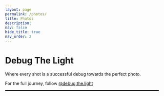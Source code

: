```yaml
---
layout: page
permalink: /photos/
title: Photos
description:
nav: false
hide_title: true
nav_order: 2
---
```


<h1>Debug The Light</h1>
<p class="photo-banner-caption">Where every shot is a successful debug towards the perfect photo.</p>
<!-- <hr> -->
<p class="instagram-link">For the full journey, follow <a href="https://instagram.com/debug.the.light" class="instagram-handle">@debug.the.light</a></p>

<!-- horizontal line -->
<!-- <div class="decorative-line"></div> -->
<!-- <h4>Recent Debugs</h4> -->
<hr style="border:1px solid black;">
<div data-behold-id="yiRVL3d5j4a5Fa9IIy9H"></div>
<script>
  (() => {
    const d=document,s=d.createElement("script");s.type="module";
    s.src="https://w.behold.so/widget.js";d.head.append(s);
  })();
</script>